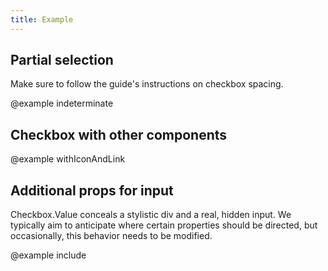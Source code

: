 ```yaml
---
title: Example
---
```


## Partial selection

Make sure to follow the guide's instructions on checkbox spacing.

@example indeterminate

## Checkbox with other components

@example withIconAndLink

## Additional props for input

Checkbox.Value conceals a stylistic div and a real, hidden input. We typically aim to anticipate where certain properties
should be directed, but occasionally, this behavior needs to be modified.

@example include